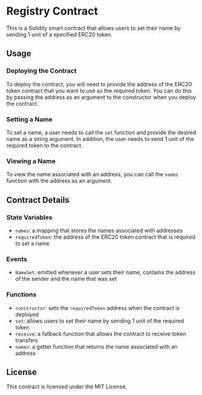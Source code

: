 # Registry Contract

This is a Solidity smart contract that allows users to set their name by sending 1 unit of a specified ERC20 token.

## Usage

### Deploying the Contract

To deploy the contract, you will need to provide the address of the ERC20 token contract that you want to use as the required token. You can do this by passing the address as an argument to the constructor when you deploy the contract.

### Setting a Name

To set a name, a user needs to call the `set` function and provide the desired name as a string argument. In addition, the user needs to send 1 unit of the required token to the contract.

### Viewing a Name

To view the name associated with an address, you can call the `names` function with the address as an argument.

## Contract Details

### State Variables

- `names`: a mapping that stores the names associated with addresses
- `requiredToken`: the address of the ERC20 token contract that is required to set a name

### Events

- `NameSet`: emitted whenever a user sets their name, contains the address of the sender and the name that was set

### Functions

- `constructor`: sets the `requiredToken` address when the contract is deployed
- `set`: allows users to set their name by sending 1 unit of the required token
- `receive`: a fallback function that allows the contract to receive token transfers
- `names`: a getter function that returns the name associated with an address

## License

This contract is licensed under the MIT License.

